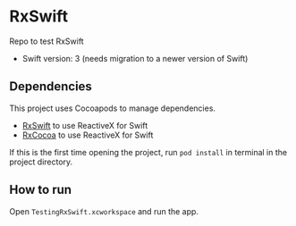 # RxSwift

Repo to test RxSwift

-   Swift version: 3 (needs migration to a newer version of Swift)

## Dependencies

This project uses Cocoapods to manage dependencies.

-   [RxSwift](https://cocoapods.org/pods/RxSwift) to use ReactiveX for Swift
-   [RxCocoa](https://cocoapods.org/pods/RxCocoa) to use ReactiveX for Swift

If this is the first time opening the project, run `pod install` in terminal in the project directory.

## How to run

Open `TestingRxSwift.xcworkspace` and run the app.
